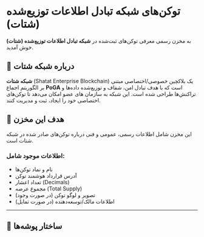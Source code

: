 # توکن‌های شبکه تبادل اطلاعات توزیع‌شده (شتات)

به مخزن رسمی معرفی توکن‌های ثبت‌شده در **شبکه تبادل اطلاعات توزیع‌شده (شتات)** خوش آمدید.

## 🧩 درباره شبکه شتات

**شبکه شتات** (Shatat Enterprise Blockchain) یک بلاکچین خصوصی/اختصاصی مبتنی بر الگوریتم اجماع **PoGA** است که با هدف تبادل امن، شفاف و توزیع‌شده داده‌ها و تراکنش‌ها طراحی شده است. این شبکه به سازمان های عضو امکان می‌دهد تا توکن‌های اختصاصی خود را ایجاد، ثبت و مدیریت کنند.

## 🎯 هدف این مخزن

این مخزن شامل اطلاعات رسمی، عمومی و فنی درباره توکن‌های صادر شده در شبکه شتات است.

### اطلاعات موجود شامل:

- نام و نماد توکن‌ها  
- آدرس قرارداد هوشمند توکن  
- تعداد اعشار (Decimals)  
- مجموع عرضه (Total Supply)  
- تصویر و لوگو توکن (در صورت وجود)  
- اطلاعات مالک/توسعه‌دهنده (در صورت تمایل)

---

## 📁 ساختار پوشه‌ها


